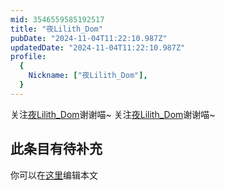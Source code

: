 ```yaml
---
mid: 3546559585192517
title: "夜Lilith_Dom"
pubDate: "2024-11-04T11:22:10.987Z"
updatedDate: "2024-11-04T11:22:10.987Z"
profile:
  {
    Nickname: ["夜Lilith_Dom"],
  }
---
```


关注[夜Lilith_Dom](https://space.bilibili.com/3546559585192517)谢谢喵~ 关注[夜Lilith_Dom](https://space.bilibili.com/3546559585192517)谢谢喵~

## 此条目有待补充
你可以在[这里](https://github.com/Yuhanawa/VTuber.ICU-Content/edit/master/v/夜Lilith_Dom/index.md)编辑本文
